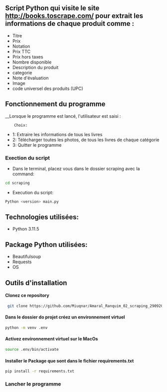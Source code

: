 
## Script Python qui visite le site http://books.toscrape.com/ pour extrait les informations de chaque produit comme :
 
* Titre
* Prix
* Notation
* Prix TTC
* Prix hors taxes
* Nombre disponible
* Description du produit
* categorie
* Note d'évaluation
* Image
* code universel des produits (UPC)

## Fonctionnement du programme  
__Lorsque le programme est lancé, l'utilisateur est saisi :

        Choix:

* 1: Extraire les informations de tous les livres
* 2: Télécharger toutes les photos, de tous les livres de chaque catégorie
* 3: Quitter le programme 

### Exection du script

*  Dans le terminal, placez vous dans le dossier scraping avec la command:
```bash
cd scraping
```
* Execution du script:
```bash
Python <version> main.py
```

## Technologies utilisées:

* Python 3.11.5

## Package Python utilisées:

* Beautifulsoup
* Requests
* OS
    
## Outils d'installation

#### Clonez ce repository
```bash
 git clone https://github.com/Miuqnar/Amaral_Ranquim_02_scraping_29092023.git
```

#### Dans le dossier do projet créez un environnement virtuel
```bash
python -m venv .env
```
#### Activez environnement virtuel sur le MacOs
```bash
source .env/bin/activate
```

#### Installer le Package que sont dans le fichier requirements.txt
```bash
pip install -r requirements.txt
```

### Lancher le programme 
```bash

```







